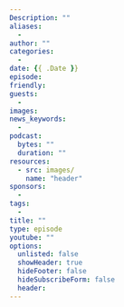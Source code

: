 ```yaml
---
Description: ""
aliases: 
  - 
author: ""
categories: 
  - 
date: {{ .Date }}
episode: 
friendly: 
guests: 
  - 
images: 
news_keywords: 
  - 
podcast:
  bytes: ""
  duration: ""
resources: 
  - src: images/
    name: "header"
sponsors: 
  - 
tags: 
  - 
title: ""
type: episode
youtube: ""
options:
  unlisted: false
  showHeader: true
  hideFooter: false
  hideSubscribeForm: false
  header:
---
```



